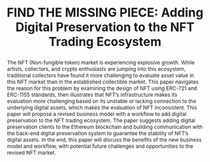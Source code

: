 ---
abstract: The NFT (Non-fungible token) market is experiencing explosive growth. While
  artists, collectors, and crypto enthusiasts are jumping into this ecosystem, traditional
  collectors have found it more challenging to evaluate asset value in this NFT market
  than in the established collectible market. This paper navigates the reason for
  this problem by examining the design of NFT using ERC-721 and ERC-1155 standards,
  then illustrates that NFT’s infrastructure makes its evaluation more challenging
  based on its unstable or lacking connection to the underlying digital assets, which
  makes the evaluation of NFT inconsistent. This paper will propose a revised business
  model with a workflow to add digital preservation to the NFT trading ecosystem.  The
  paper suggests adding digital preservation clients to the Ethereum blockchain and
  building communication with the back-end digital preservation system to guarantee
  the stability of NFT’s digital assets. In the end, this paper will discuss the benefits
  of the new business model and workflow, with potential future challenges and opportunities
  to the revised NFT market.
creators:
- Pengyin Shan
date: null
document_url: https://www.ideals.illinois.edu/items/128310/bitstreams/428985/data.pdf
grand_parent: iPRES
institutions: []
keywords:
- non-fungible tokens (nfts)
- digital preservation
- metadata standard
- nft trading
- nft flaw
landing_page_url: https://hdl.handle.net/2142/121107
language: eng
layout: publication
license: CC-BY 4.0 International
notes_url: null
parent: iPRES 2023
publication_type: paper
size: null
slides_url: https://hdl.handle.net/2142/121650
source_name: iPRES
stream_url: null
title: 'FIND THE MISSING PIECE: Adding Digital Preservation to the NFT Trading Ecosystem'
year: 2023
---
